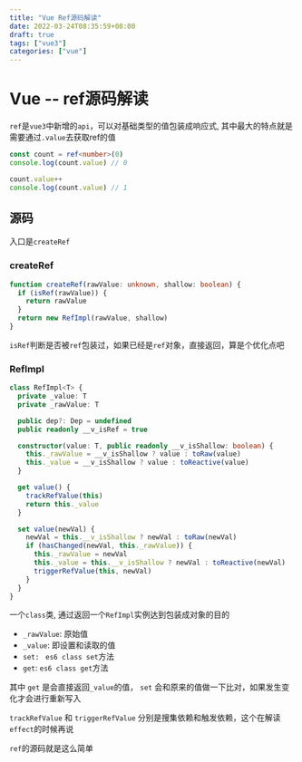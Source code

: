 ```yaml
---
title: "Vue Ref源码解读"
date: 2022-03-24T08:35:59+08:00
draft: true
tags: ["vue3"]
categories: ["vue"]
---
```






# Vue -- ref源码解读



`ref`是`vue3`中新增的`api`，可以对基础类型的值包装成响应式, 其中最大的特点就是需要通过`.value`去获取ref的值



```typescript
const count = ref<number>(0)
console.log(count.value) // 0

count.value++
console.log(count.value) // 1
```



## 源码



入口是`createRef`

### createRef

```typescript
function createRef(rawValue: unknown, shallow: boolean) {
  if (isRef(rawValue)) {
    return rawValue
  }
  return new RefImpl(rawValue, shallow)
}
```



`isRef`判断是否被`ref`包装过，如果已经是`ref`对象，直接返回，算是个优化点吧



### RefImpl



```typescript
class RefImpl<T> {
  private _value: T
  private _rawValue: T

  public dep?: Dep = undefined
  public readonly __v_isRef = true

  constructor(value: T, public readonly __v_isShallow: boolean) {
    this._rawValue = __v_isShallow ? value : toRaw(value)
    this._value = __v_isShallow ? value : toReactive(value)
  }

  get value() {
    trackRefValue(this)
    return this._value
  }

  set value(newVal) {
    newVal = this.__v_isShallow ? newVal : toRaw(newVal)
    if (hasChanged(newVal, this._rawValue)) {
      this._rawValue = newVal
      this._value = this.__v_isShallow ? newVal : toReactive(newVal)
      triggerRefValue(this, newVal)
    }
  }
}
```

一个`class`类, 通过返回一个`RefImpl`实例达到包装成对象的目的

- `_rawValue`: 原始值
- `_value`: 即设置和读取的值
- `set: `  `es6 class set`方法
- `get`:    `es6 class get`方法



其中 `get` 是会直接返回`_value`的值， `set` 会和原来的值做一下比对，如果发生变化才会进行重新写入



`trackRefValue` 和 `triggerRefValue`  分别是搜集依赖和触发依赖，这个在解读 `effect`的时候再说



`ref`的源码就是这么简单





